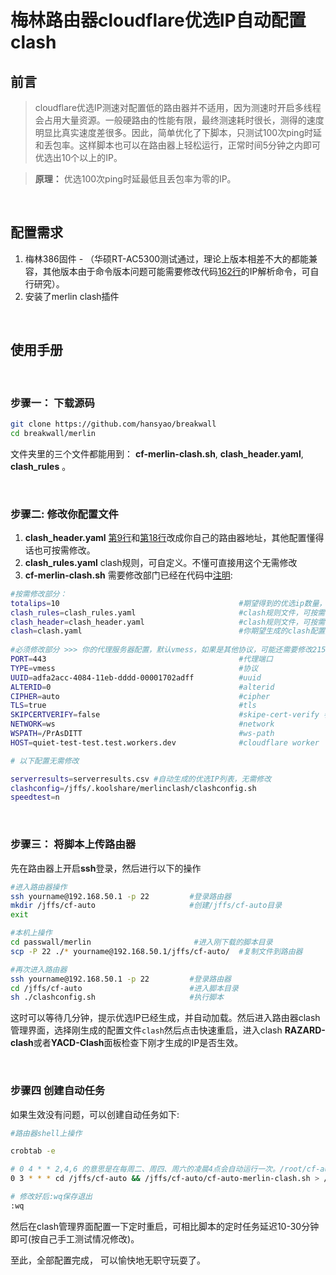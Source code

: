 # 梅林路由器cloudflare优选IP自动配置clash

## 前言

>cloudflare优选IP测速对配置低的路由器并不适用，因为测速时开启多线程会占用大量资源。一般硬路由的性能有限，最终测速耗时很长，测得的速度明显比真实速度差很多。因此，简单优化了下脚本，只测试100次ping时延和丢包率。这样脚本也可以在路由器上轻松运行，正常时间5分钟之内即可优选出10个以上的IP。

>**原理：** 优选100次ping时延最低且丢包率为零的IP。  

<br>

## 配置需求

1. 梅林386固件 - （华硕RT-AC5300测试通过，理论上版本相差不大的都能兼容，其他版本由于命令版本问题可能需要修改代码[162行](cf-merlin-clash.sh#L162)的IP解析命令，可自行研究）。
2. 安装了merlin clash插件

<br>

## 使用手册

<br>

### 步骤一： 下载源码

```bash
git clone https://github.com/hansyao/breakwall
cd breakwall/merlin
```
文件夹里的三个文件都能用到： **cf-merlin-clash.sh**, **clash_header.yaml**, **clash_rules** 。

<br>

### 步骤二: 修改你配置文件

1. **clash_header.yaml**
[第9行](clash_header.yaml#L9)和[第18行](clash_header.yaml#L18)改成你自己的路由器地址，其他配置懂得话也可按需修改。
2. **clash_rules.yaml**
clash规则，可自定义。不懂可直接用这个无需修改
3. **cf-merlin-clash.sh**
需要修改部门已经在代码中[注明](cf-merlin-clash.sh#L29-L52):

```bash
#按需修改部分：
totalips=10                                        #期望得到的优选ip数量，可按需修改
clash_rules=clash_rules.yaml                       #clash规则文件，可按需修改
clash_header=clash_header.yaml                     #clash规则文件，可按需修改
clash=clash.yaml                                   #你期望生成的clash配置文件名，可按需修改
                                     
#必须修改部分 >>> 你的代理服务器配置，默认vmess，如果是其他协议，可能还需要修改215行：
PORT=443                                           #代理端口
TYPE=vmess                                         #协议
UUID=adfa2acc-4084-11eb-dddd-00001702adff          #uuid
ALTERID=0                                          #alterid
CIPHER=auto                                        #cipher
TLS=true                                           #tls
SKIPCERTVERIFY=false                               #skipe-cert-verify 参数
NETWORK=ws                                         #network
WSPATH=/PrAsDITT                                   #ws-path
HOST=quiet-test-test.test.workers.dev              #cloudflare worker

# 以下配置无需修改

serverresults=serverresults.csv #自动生成的优选IP列表，无需修改
clashconfig=/jffs/.koolshare/merlinclash/clashconfig.sh
speedtest=n

```
<br>

### 步骤三： 将脚本上传路由器

先在路由器上开启**ssh**登录，然后进行以下的操作
```bash
#进入路由器操作
ssh yourname@192.168.50.1 -p 22         #登录路由器
mkdir /jffs/cf-auto                     #创建/jffs/cf-auto目录
exit                                

#本机上操作
cd passwall/merlin                       #进入刚下载的脚本目录
scp -P 22 ./* yourname@192.168.50.1/jffs/cf-auto/  #复制文件到路由器

#再次进入路由器
ssh yourname@192.168.50.1 -p 22         #登录路由器
cd /jffs/cf-auto                        #进入脚本目录
sh ./clashconfig.sh                     #执行脚本
```
这时可以等待几分钟，提示优选IP已经生成，并自动加载。然后进入路由器clash管理界面，选择刚生成的配置文件`clash`然后点击快速重启，进入clash **RAZARD-clash**或者**YACD-Clash**面板检查下刚才生成的IP是否生效。

<br>

### 步骤四 创建自动任务

如果生效没有问题，可以创建自动任务如下:

```bash
#路由器shell上操作

crobtab -e

# 0 4 * * 2,4,6 的意思是在每周二、周四、周六的凌晨4点会自动运行一次。/root/cf-auto-passwall.sh 是你脚本的绝对地址。建议修改成经常上网的时间段，
0 3 * * * cd /jffs/cf-auto && /jffs/cf-auto/cf-auto-merlin-clash.sh > /dev/null  #cloudflareIP autoupdate

# 修改好后:wq保存退出
:wq

```

然后在clash管理界面配置一下定时重启，可相比脚本的定时任务延迟10-30分钟即可(按自己手工测试情况修改)。

至此，全部配置完成， 可以愉快地无职守玩耍了。

